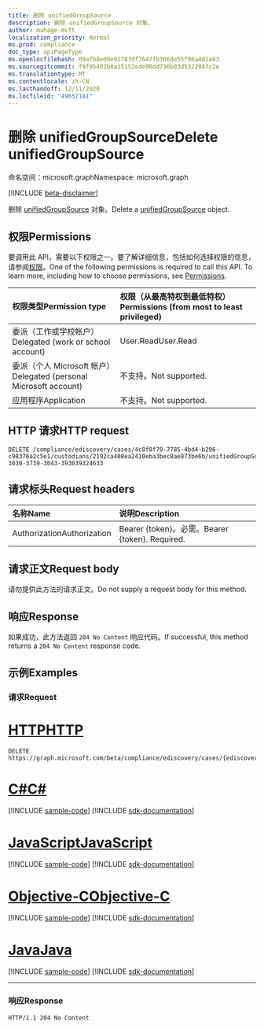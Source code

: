 ```yaml
---
title: 删除 unifiedGroupSource
description: 删除 unifiedGroupSource 对象。
author: mahage-msft
localization_priority: Normal
ms.prod: compliance
doc_type: apiPageType
ms.openlocfilehash: 09afb8ed8e91787df7647fb366de55f96a481a83
ms.sourcegitcommit: f9f95402b8a15152ede90dd736b03d532204fc2e
ms.translationtype: MT
ms.contentlocale: zh-CN
ms.lasthandoff: 12/11/2020
ms.locfileid: "49657181"
---
```

# <a name="delete-unifiedgroupsource"></a><span data-ttu-id="8bb23-103">删除 unifiedGroupSource</span><span class="sxs-lookup"><span data-stu-id="8bb23-103">Delete unifiedGroupSource</span></span>

<span data-ttu-id="8bb23-104">命名空间：microsoft.graph</span><span class="sxs-lookup"><span data-stu-id="8bb23-104">Namespace: microsoft.graph</span></span>

[!INCLUDE [beta-disclaimer](../../includes/beta-disclaimer.md)]

<span data-ttu-id="8bb23-105">删除 [unifiedGroupSource](../resources/unifiedgroupsource.md) 对象。</span><span class="sxs-lookup"><span data-stu-id="8bb23-105">Delete a [unifiedGroupSource](../resources/unifiedgroupsource.md) object.</span></span>

## <a name="permissions"></a><span data-ttu-id="8bb23-106">权限</span><span class="sxs-lookup"><span data-stu-id="8bb23-106">Permissions</span></span>

<span data-ttu-id="8bb23-p101">要调用此 API，需要以下权限之一。要了解详细信息，包括如何选择权限的信息，请参阅[权限](/graph/permissions-reference)。</span><span class="sxs-lookup"><span data-stu-id="8bb23-p101">One of the following permissions is required to call this API. To learn more, including how to choose permissions, see [Permissions](/graph/permissions-reference).</span></span>

|<span data-ttu-id="8bb23-109">权限类型</span><span class="sxs-lookup"><span data-stu-id="8bb23-109">Permission type</span></span>|<span data-ttu-id="8bb23-110">权限（从最高特权到最低特权）</span><span class="sxs-lookup"><span data-stu-id="8bb23-110">Permissions (from most to least privileged)</span></span>|
|:---|:---|
|<span data-ttu-id="8bb23-111">委派（工作或学校帐户）</span><span class="sxs-lookup"><span data-stu-id="8bb23-111">Delegated (work or school account)</span></span>|<span data-ttu-id="8bb23-112">User.Read</span><span class="sxs-lookup"><span data-stu-id="8bb23-112">User.Read</span></span>|
|<span data-ttu-id="8bb23-113">委派（个人 Microsoft 帐户）</span><span class="sxs-lookup"><span data-stu-id="8bb23-113">Delegated (personal Microsoft account)</span></span>|<span data-ttu-id="8bb23-114">不支持。</span><span class="sxs-lookup"><span data-stu-id="8bb23-114">Not supported.</span></span>|
|<span data-ttu-id="8bb23-115">应用程序</span><span class="sxs-lookup"><span data-stu-id="8bb23-115">Application</span></span>|<span data-ttu-id="8bb23-116">不支持。</span><span class="sxs-lookup"><span data-stu-id="8bb23-116">Not supported.</span></span>|

## <a name="http-request"></a><span data-ttu-id="8bb23-117">HTTP 请求</span><span class="sxs-lookup"><span data-stu-id="8bb23-117">HTTP request</span></span>

<!-- {
  "blockType": "ignored"
}
-->

``` http
DELETE /compliance/ediscovery/cases/4c8f8f70-7785-4bd4-b296-c98376a2c5e1/custodians/2192ca408ea2410eba3bec8ae873be6b/unifiedGroupSources/33434233-3030-3739-3043-393039324633
```

## <a name="request-headers"></a><span data-ttu-id="8bb23-118">请求标头</span><span class="sxs-lookup"><span data-stu-id="8bb23-118">Request headers</span></span>

|<span data-ttu-id="8bb23-119">名称</span><span class="sxs-lookup"><span data-stu-id="8bb23-119">Name</span></span>|<span data-ttu-id="8bb23-120">说明</span><span class="sxs-lookup"><span data-stu-id="8bb23-120">Description</span></span>|
|:---|:---|
|<span data-ttu-id="8bb23-121">Authorization</span><span class="sxs-lookup"><span data-stu-id="8bb23-121">Authorization</span></span>|<span data-ttu-id="8bb23-p102">Bearer {token}。必需。</span><span class="sxs-lookup"><span data-stu-id="8bb23-p102">Bearer {token}. Required.</span></span>|

## <a name="request-body"></a><span data-ttu-id="8bb23-124">请求正文</span><span class="sxs-lookup"><span data-stu-id="8bb23-124">Request body</span></span>

<span data-ttu-id="8bb23-125">请勿提供此方法的请求正文。</span><span class="sxs-lookup"><span data-stu-id="8bb23-125">Do not supply a request body for this method.</span></span>

## <a name="response"></a><span data-ttu-id="8bb23-126">响应</span><span class="sxs-lookup"><span data-stu-id="8bb23-126">Response</span></span>

<span data-ttu-id="8bb23-127">如果成功，此方法返回 `204 No Content` 响应代码。</span><span class="sxs-lookup"><span data-stu-id="8bb23-127">If successful, this method returns a `204 No Content` response code.</span></span>

## <a name="examples"></a><span data-ttu-id="8bb23-128">示例</span><span class="sxs-lookup"><span data-stu-id="8bb23-128">Examples</span></span>

### <a name="request"></a><span data-ttu-id="8bb23-129">请求</span><span class="sxs-lookup"><span data-stu-id="8bb23-129">Request</span></span>


# <a name="http"></a>[<span data-ttu-id="8bb23-130">HTTP</span><span class="sxs-lookup"><span data-stu-id="8bb23-130">HTTP</span></span>](#tab/http)
<!-- {
  "blockType": "request",
  "name": "delete_unifiedgroupsource"
}
-->

``` http
DELETE https://graph.microsoft.com/beta/compliance/ediscovery/cases/{ediscoveryCaseId}/custodians/{custodianId}/unifiedGroupSources/{unifiedGroupSourceId}
```
# <a name="c"></a>[<span data-ttu-id="8bb23-131">C#</span><span class="sxs-lookup"><span data-stu-id="8bb23-131">C#</span></span>](#tab/csharp)
[!INCLUDE [sample-code](../includes/snippets/csharp/delete-unifiedgroupsource-csharp-snippets.md)]
[!INCLUDE [sdk-documentation](../includes/snippets/snippets-sdk-documentation-link.md)]

# <a name="javascript"></a>[<span data-ttu-id="8bb23-132">JavaScript</span><span class="sxs-lookup"><span data-stu-id="8bb23-132">JavaScript</span></span>](#tab/javascript)
[!INCLUDE [sample-code](../includes/snippets/javascript/delete-unifiedgroupsource-javascript-snippets.md)]
[!INCLUDE [sdk-documentation](../includes/snippets/snippets-sdk-documentation-link.md)]

# <a name="objective-c"></a>[<span data-ttu-id="8bb23-133">Objective-C</span><span class="sxs-lookup"><span data-stu-id="8bb23-133">Objective-C</span></span>](#tab/objc)
[!INCLUDE [sample-code](../includes/snippets/objc/delete-unifiedgroupsource-objc-snippets.md)]
[!INCLUDE [sdk-documentation](../includes/snippets/snippets-sdk-documentation-link.md)]

# <a name="java"></a>[<span data-ttu-id="8bb23-134">Java</span><span class="sxs-lookup"><span data-stu-id="8bb23-134">Java</span></span>](#tab/java)
[!INCLUDE [sample-code](../includes/snippets/java/delete-unifiedgroupsource-java-snippets.md)]
[!INCLUDE [sdk-documentation](../includes/snippets/snippets-sdk-documentation-link.md)]

---


### <a name="response"></a><span data-ttu-id="8bb23-135">响应</span><span class="sxs-lookup"><span data-stu-id="8bb23-135">Response</span></span>

<!-- {
  "blockType": "response",
  "truncated": true
}
-->

``` http
HTTP/1.1 204 No Content
```
